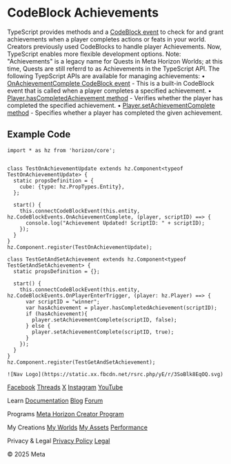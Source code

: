 # CodeBlock Achievements

 TypeScript provides methods and a [CodeBlock event](https://developers.meta.com/horizon-worlds/learn/documentation/typescript/events/codeblock-events) to check for and grant achievements when a player completes actions or feats in
your world. Creators previously used CodeBlocks to handle player Achievements.
Now, TypeScript enables more flexible development options. Note: "Achievements" is a legacy name for Quests in Meta Horizon Worlds; at this
time, Quests are still referrd to as Achievements in the TypeScript API. The following TyepScript APIs are available for managing achievements:
• [OnAchievementComplete CodeBlock event](https://developers.meta.com/horizon-worlds/reference/2.0.0/core_codeblockevents) - This is a built-in CodeBlock event that is called when a player completes a
specified achievement.
• [Player.hasCompletedAchievement method](https://developers.meta.com/horizon-worlds/reference/2.0.0/core_player#hascompletedachievement) - Verifies whether the player has completed the specified achievement.
• [Player.setAchievementComplete method](https://developers.meta.com/horizon-worlds/reference/2.0.0/core_player#setachievementcomplete) - Specifies whether a player has completed the given achievement.

  
## Example Code

  
```
import * as hz from 'horizon/core';


class TestOnAchievementUpdate extends hz.Component<typeof TestOnAchievementUpdate> {
  static propsDefinition = {
    cube: {type: hz.PropTypes.Entity},
  };

  start() {
    this.connectCodeBlockEvent(this.entity, hz.CodeBlockEvents.OnAchievementComplete, (player, scriptID) ==> {
      console.log("Achievement Updated! ScriptID: " + scriptID);
    });
  }
}
hz.Component.register(TestOnAchievementUpdate);

class TestGetAndSetAchievement extends hz.Component<typeof TestGetAndSetAchievement> {
  static propsDefinition = {};

  start() {
    this.connectCodeBlockEvent(this.entity, hz.CodeBlockEvents.OnPlayerEnterTrigger, (player: hz.Player) ==> {
      var scriptID = "winner";
      var hasAchievement = player.hasCompletedAchievement(scriptID);
      if (hasAchievement){
        player.setAchievementComplete(scriptID, false);
      } else {
        player.setAchievementComplete(scriptID, true);
      }
    });
  }
}
hz.Component.register(TestGetAndSetAchievement);
```
    ![Nav Logo](https://static.xx.fbcdn.net/rsrc.php/yE/r/3SoBlk8EqOQ.svg)


[Facebook](https://www.facebook.com/MetaHorizon/)
[Threads](https://www.threads.com/@metahorizon)
[X](https://x.com/MetaHorizon)
[Instagram](https://www.instagram.com/metahorizon/)
[YouTube](https://www.youtube.com/@MetaQuestVR)

 Learn
[Documentation](https://developers.meta.com/horizon-worlds/learn/documentation/)
[Blog](https://developers.meta.com/horizon/blog/)
[Forum](https://communityforums.atmeta.com/t5/Creator-Forum/ct-p/Meta_Horizon_Creator_Forums)

 Programs
[Meta Horizon Creator Program](https://developers.meta.com/horizon-worlds/programs/)

 My Creations
[My Worlds](https://horizon.meta.com/creator/worlds_all/?utm_source=horizon_worlds_creator)
[My Assets](https://horizon.meta.com/creator/assets/?utm_source=horizon_worlds_creator)
[Performance](https://horizon.meta.com/creator/performance/traces/?utm_source=horizon_worlds_creator)

 Privacy & Legal
[Privacy Policy](https://www.meta.com/legal/privacy-policy/)
[Legal](https://www.meta.com/legal/supplemental-terms-of-service/)

 © 2025 Meta

